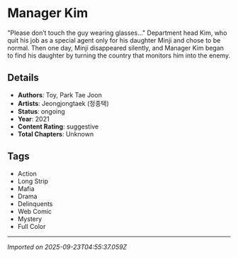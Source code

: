 # Manager Kim

"Please don’t touch the guy wearing glasses…"
Department head Kim, who quit his job as a special agent only for his daughter Minji and chose to be normal. Then one day, Minji disappeared silently, and Manager Kim began to find his daughter by turning the country that monitors him into the enemy.

## Details
- **Authors**: Toy, Park Tae Joon
- **Artists**: Jeongjongtaek (정종택)
- **Status**: ongoing
- **Year**: 2021
- **Content Rating**: suggestive
- **Total Chapters**: Unknown

## Tags
- Action
- Long Strip
- Mafia
- Drama
- Delinquents
- Web Comic
- Mystery
- Full Color

---
*Imported on 2025-09-23T04:55:37.059Z*
